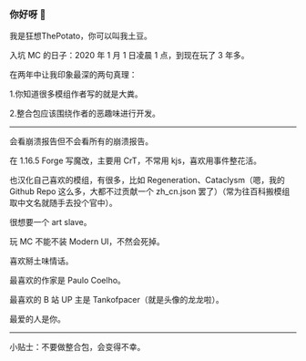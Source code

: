 ### 你好呀 👋

我是狂想ThePotato，你可以叫我土豆。

入坑 MC 的日子：2020 年 1 月 1 日凌晨 1 点，到现在玩了 3 年多。

在两年中让我印象最深的两句真理：

1.你知道很多模组作者写的就是大粪。

2.整合包应该围绕作者的恶趣味进行开发。

____

会看崩溃报告但不会看所有的崩溃报告。

在 1.16.5 Forge 写魔改，主要用 CrT，不常用 kjs，喜欢用事件整花活。

也汉化自己喜欢的模组，有很多，比如 Regeneration、Cataclysm（嗯，我的 Github Repo 这么多，大都不过贡献一个 zh_cn.json 罢了）（常为往百科搬模组取中文名就随手去投个官中）。

很想要一个 art slave。

玩 MC 不能不装 Modern UI，不然会死掉。

喜欢掰土味情话。

最喜欢的作家是 Paulo Coelho。

最喜欢的 B 站 UP 主是 Tankofpacer（就是头像的龙龙啦）。

最爱的人是你。


____

小贴士：不要做整合包，会变得不幸。

